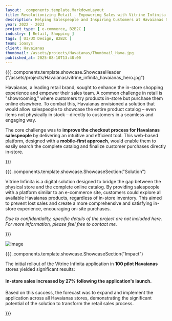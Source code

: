 ```yaml
---
layout: .components.template.MarkdownLayout
title: Revolutionizing Retail - Empowering Sales with Vitrine Infinita
description: Helping Salespeople and Inspiring Customers at Havaianas Stores
year: 2022 - 2023
project_type: [ e-commerce, B2B2C ]
industry: [ Retail, Shopping ]
tags: [ UI/UX Design, B2B2C ]
team: ioasys
client: Havaianas
thumbnail: /assets/projects/Havaianas/Thumbnail_Hava.jpg
published_at: 2025-08-10T13:48:00
---
```


{{{ .components.template.showcase.ShowcaseHeader ("/assets/projects/Havaianas/vitrine_infinita_havaianas_hero.jpg")

Havaianas, a leading retail brand, sought to enhance the in-store shopping experience and empower their sales team. A common challenge in retail is "showrooming," where customers try products in-store but purchase them online elsewhere. To combat this, Havaianas envisioned a solution that would allow salespeople to showcase the entire product catalog – even items not physically in stock – directly to customers in a seamless and engaging way.

The core challenge was to **improve the checkout process for Havaianas salespeople** by delivering an intuitive and efficient tool. This web-based platform, designed with a **mobile-first approach**, would enable them to easily search the complete catalog and finalize customer purchases directly in-store.

}}}

{{{ .components.template.showcase.ShowcaseSection("Solution")

Vitrine Infinita is a digital solution designed to bridge the gap between the physical store and the complete online catalog. By providing salespeople with a platform similar to an e-commerce site, customers could explore all available Havaianas products, regardless of in-store inventory. This aimed to prevent lost sales and create a more comprehensive and satisfying in-store experience, encouraging on-site purchases.

*Due to confidentiality, specific details of the project are not included here. For more information, please feel free to contact me.*

}}}

![image](/assets/projects/Havaianas/Hava_checkout.jpg)

{{{ .components.template.showcase.ShowcaseSection("Impact")

The initial rollout of the Vitrine Infinita application in **100 pilot Havaianas** stores yielded significant results:

#### In-store sales increased by 27% following the application's launch.

Based on this success, the forecast was to expand and implement the application across all Havaianas stores, demonstrating the significant potential of the solution to transform the retail sales process.


}}}
